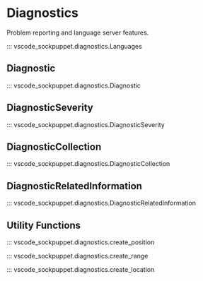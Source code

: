 # Diagnostics

Problem reporting and language server features.

::: vscode_sockpuppet.diagnostics.Languages

## Diagnostic

::: vscode_sockpuppet.diagnostics.Diagnostic

## DiagnosticSeverity

::: vscode_sockpuppet.diagnostics.DiagnosticSeverity

## DiagnosticCollection

::: vscode_sockpuppet.diagnostics.DiagnosticCollection

## DiagnosticRelatedInformation

::: vscode_sockpuppet.diagnostics.DiagnosticRelatedInformation

## Utility Functions

::: vscode_sockpuppet.diagnostics.create_position

::: vscode_sockpuppet.diagnostics.create_range

::: vscode_sockpuppet.diagnostics.create_location
